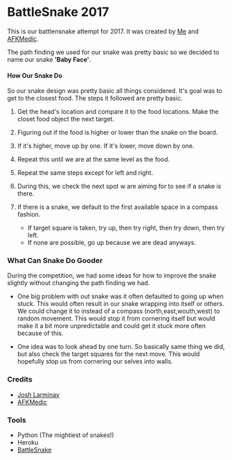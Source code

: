 # BattleSnake 2017

This is our battlensnake attempt for 2017. It was created by [Me](http://joshlarminay.com) and [AFKMedic](https://github.com/AFKMedic).

The path finding we used for our snake was pretty basic so we decided to name our snake **'Baby Face'**.

#### How Our Snake Do

So our snake design was pretty basic all things considered. It's goal was to get to the closest food.
The steps it followed are pretty basic.

1) Get the head's location and compare it to the food locations. Make the closet food object the next target.

2) Figuring out if the food is higher or lower than the snake on the board.

3) If it's higher, move up by one. If it's lower, move down by one.

4) Repeat this until we are at the same level as the food.

5) Repeat the same steps except for left and right.

6) During this, we check the next spot w are aiming for to see if a snake is there.

7) If there is a snake, we default to the first available space in a compass fashion. 
	- If target square is taken, try up, then try right, then try down, then try left. 
	- If none are possible, go up because we are dead anyways.

### What Can Snake Do Gooder

During the competition, we had some ideas for how to improve the snake slightly without changing the path finding we had. 

* One big problem with out snake was it often defaulted to going up when stuck. This would often result in our snake wrapping into itself or others. We could change it to instead of a compass (north,east,wouth,west) to random movement. This would stop it from cornering itself but would make it a bit more unpredictable and could get it stuck more often because of this.

* One idea was to look ahead by one turn. So basically same thing we did, but also check the target squares for the next move. This would hopefully stop us from cornering our selves into walls.

### Credits

* [Josh Larminay](http://joshlarminay.com)
* [AFKMedic](https://github.com/AFKMedic)

### Tools

* Python (The mightiest of snakes!)
* Heroku
* [BattleSnake](https://www.battlesnake.io/)


